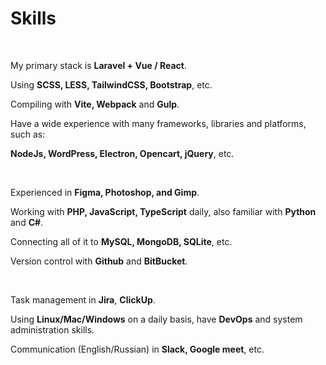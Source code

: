 # Skills

<br/>

My primary stack is **Laravel + Vue / React**.

Using **SCSS, LESS, TailwindCSS, Bootstrap**, etc.

Compiling with **Vite, Webpack** and **Gulp**.

Have a wide experience with many frameworks, libraries and platforms, such as:

**NodeJs, WordPress, Electron, Opencart, jQuery**, etc.

<br/>

Experienced in **Figma, Photoshop, and Gimp**.

Working with **PHP, JavaScript, TypeScript** daily, also familiar with **Python** and **C#**.

Connecting all of it to **MySQL, MongoDB, SQLite**, etc.

Version control with **Github** and **BitBucket**.

<br/>

Task management in **Jira**, **ClickUp**.

Using **Linux/Mac/Windows** on a daily basis, have **DevOps** and system administration skills.

Communication (English/Russian) in **Slack, Google meet**, etc.
